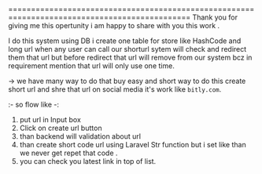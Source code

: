 

==============================================================================================
Thank you for giving me this opertunity i am happy to share with you this work .

I do this system using DB i create one table for store like HashCode and long url when any user can call our shorturl sytem will check and redirect them that url but before redirect that url will remove from our system bcz in requirement mention that url will only use one time.

-> we have many way to do that buy easy and short way to do this create short url and shre that url on social media 
	it's work like `bitly.com`.

:- so flow like -:
1) put url in Input box 
2) Click on create url button 
3) than backend will validation about url
4) than create short code url using Laravel Str function but i set like than we never get repet that code .
5) you can check you latest link in top of list. 